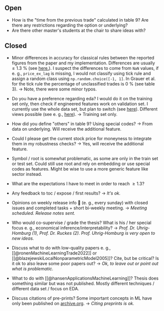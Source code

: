 ## Open
- How is the "time from the previous trade" calculated in table 9? Are there any restrictions regarding the option or underlying?
- Are there other master's students at the chair to share ideas with?

## Closed
- Minor differences in accuracy for classical rules between the reported figures from the paper and my implementation. Differences are usually $\leq 1.3~\%$  (see [here.](https://github.com/KarelZe/thesis/blob/main/notebooks/4.0a-mb-classical_rules.ipynb)). I suspect the differences to come from `NaN` values, if e. g., `price_ex_lag` is missing, I would not classify using tick rule and assign a random class using `np.random.choice([-1, 1]`. In Grauer et al. for the tick rule the percentage of unclassified trades is $0~\%$ (see table 3). -> Note, there were some minor typos.
- Do you have a preference regarding eda? I would do it on the training set only, then check if engineered features work on validation set. I currently use the whole data set, but plan to switch (see [here](https://github.com/KarelZe/thesis/blob/feature-engineering/notebooks/3.0a-mb-data_preprocessing_explanatory_data_analysis.ipynb)).  Different views possible (see e. g., [here](https://stats.stackexchange.com/questions/424263/should-exploratory-data-analysis-include-validation-set)). -> Training set only.

- How did you define "others" in table 9? Using special codes? -> From data on underlying. Will receive the additional feature.
- Could I please get the current stock price for moneyness to integrate them in my robustness checks? -> Yes, will receive the additional feature.
- Symbol / root is somewhat problematic, as some are only in the train set or test set. Could still use root and rely on embedding or use special codes as features. Might be wise to use a more generic feature like sector instead.
- What are the expectations I have to meet in order to reach $\geq 1.3$?
- Any feedback to toc / expose / first results? -> *It's ok.*
- Opinions on weekly release info 📧 (e. g., every sunday) with closed issues and completed tasks + short bi-weekly meeting. -> *Meeting scheduled. Release notes sent.*
- Who would co-supervise / grade the thesis? What is his / her special focus e. g., economical inference/interpretability? -> *Prof. Dr. Uhrig-Homburg (1), Prof. Dr. Ruckes (2). Prof. Uhrig-Homburg is very open to new ideas.* 
- Discuss what to do with low-quality papers e. g., [[@ronenMachineLearningTrade2022]] or [[@blazejewskiLocalNonparametricModel2005]]? Cite, but be critical? Is it ok to also leave some poor papers out? -> *Ok, to leave out or point out what is problematic.*
- What to do with [[@hansenApplicationsMachineLearning]]? Thesis does something similar but was not published. Mostly different techniques / different data set / focus on EDA.
- Discuss citations of pre-prints? Some important concepts in ML have only been published on [archive.org](www.archive.org). -> *Citing preprints is ok.*